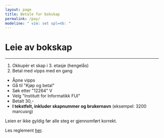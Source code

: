 ```yaml
---
layout: page
title: Betale for bokskap
permalink: /pay/
modeline: " vim: set spl=nb: "
---
```


# Leie av bokskap

---

1. Okkupèr et skap i 3. etasje (hengelås)
2. Betal med vipps med en gang
* Åpne vipps
* Gå til "Kjøp og betal"
* Søk etter "12264" V
* Velg "Institutt for Informatikk FUI"
* Betalt 30,- 
* **I tekstfelt, inkluder skapnummer og brukernavn** (eksempel: 3200 marcusrg)

Leien er ikke gyldig før alle steg er gjennomført korrekt.

Les reglement [her](/locker.md).